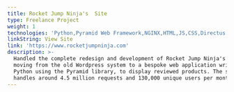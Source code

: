 ```yaml
---
title: Rocket Jump Ninja's  Site
type: Freelance Project
weight: 1
technologies: 'Python,Pyramid Web Framework,NGINX,HTML,JS,CSS,Directus CMS,Gunicorn,Linux'
linkString: View Site
link: 'https://www.rocketjumpninja.com'
description: >-
  Handled the complete redesign and development of Rocket Jump Ninja's website,
  moving from the old Wordpress system to a bespoke web application written in
  Python using the Pyramid library, to display reviewed products. The site
  handles around 4.5 million requests and 130,000 unique users per month.
---
```


